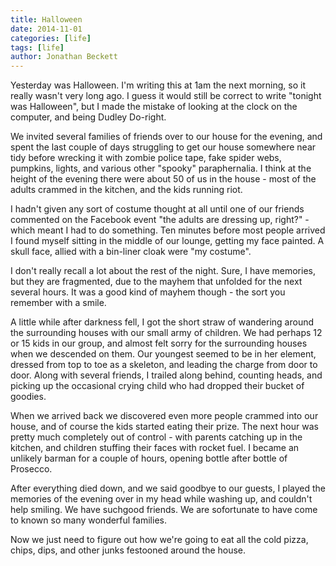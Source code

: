 ```yaml
---
title: Halloween
date: 2014-11-01
categories: [life]
tags: [life]
author: Jonathan Beckett
---
```


Yesterday was Halloween. I'm writing this at 1am the next morning, so it really wasn't very long ago. I guess it would still be correct to write "tonight was Halloween", but I made the mistake of looking at the clock on the computer, and being Dudley Do-right.

We invited several families of friends over to our house for the evening, and spent the last couple of days struggling to get our house somewhere near tidy before wrecking it with zombie police tape, fake spider webs, pumpkins, lights, and various other "spooky" paraphernalia. I think at the height of the evening there were about 50 of us in the house - most of the adults crammed in the kitchen, and the kids running riot.

I hadn't given any sort of costume thought at all until one of our friends commented on the Facebook event "the adults are dressing up, right?" - which meant I had to do something. Ten minutes before most people arrived I found myself sitting in the middle of our lounge, getting my face painted. A skull face, allied with a bin-liner cloak were "my costume".

I don't really recall a lot about the rest of the night. Sure, I have memories, but they are fragmented, due to the mayhem that unfolded for the next several hours. It was a good kind of mayhem though - the sort you remember with a smile.

A little while after darkness fell, I got the short straw of wandering around the surrounding houses with our small army of children. We had perhaps 12 or 15 kids in our group, and almost felt sorry for the surrounding houses when we descended on them. Our youngest seemed to be in her element, dressed from top to toe as a skeleton, and leading the charge from door to door. Along with several friends, I trailed along behind, counting heads, and picking up the occasional crying child who had dropped their bucket of goodies.

When we arrived back we discovered even more people crammed into our house, and of course the kids started eating their prize. The next hour was pretty much completely out of control - with parents catching up in the kitchen, and children stuffing their faces with rocket fuel. I became an unlikely barman for a couple of hours, opening bottle after bottle of Prosecco.

After everything died down, and we said goodbye to our guests, I played the memories of the evening over in my head while washing up, and couldn't help smiling. We have suchgood friends. We are sofortunate to have come to known so many wonderful families.

Now we just need to figure out how we're going to eat all the cold pizza, chips, dips, and other junks festooned around the house.